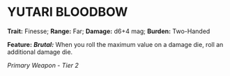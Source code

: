 # YUTARI BLOODBOW

**Trait:** Finesse; **Range:** Far; **Damage:** d6+4 mag; **Burden:** Two-Handed

**Feature:** ***Brutal:*** When you roll the maximum value on a damage die, roll an additional damage die.

*Primary Weapon - Tier 2*